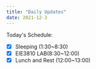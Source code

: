 ```yaml
---
title: "Daily Updates"
date: 2021-12-3
---
```




Today's Schedule:

- [x] Sleeping (1:30~8:30)
- [x] EIE3810 LAB(8:30~12:00)
- [x] Lunch and Rest (12:00~13:00)
